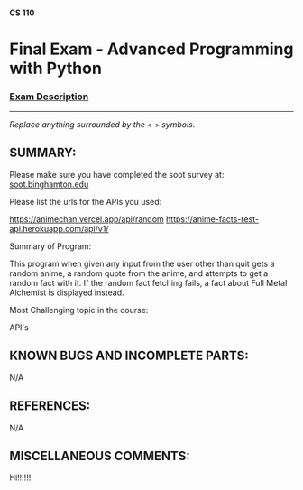 #### CS 110
# Final Exam - Advanced Programming with Python

### [Exam Description](https://docs.google.com/document/d/1FI-WV95nSTK1JMg5j5sKhxcbl46DPVPkBrxC3FMo45g/edit?usp=sharing)

***

_Replace anything surrounded by the `< >` symbols._

## SUMMARY:
Please make sure you have completed the soot survey at:
    [soot.binghamton.edu](https://soot.binghamton.edu)

Please list the urls for the APIs you used:

https://animechan.vercel.app/api/random
https://anime-facts-rest-api.herokuapp.com/api/v1/

Summary of Program:

This program when given any input from the user other than quit gets a random anime, a random quote from the anime, and attempts to get a random fact with it. If the random fact fetching fails, a fact about Full Metal Alchemist is displayed instead.

Most Challenging topic in the course: 

API's

## KNOWN BUGS AND INCOMPLETE PARTS:
N/A

## REFERENCES:
N/A

## MISCELLANEOUS COMMENTS:
Hi!!!!!!

